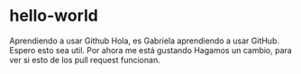 # hello-world
Aprendiendo a usar Github
Hola, es Gabriela aprendiendo a usar GitHub. 
Espero esto sea util.
Por ahora me está gustando
Hagamos un cambio, para ver si esto de los pull request funcionan.
